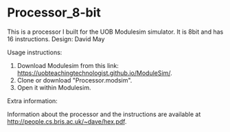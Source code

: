 # Processor_8-bit
This is a processor I built for the UOB Modulesim simulator. It is 8bit and has 16 instructions. Design: David May

Usage instructions:

1. Download Modulesim from this link: https://uobteachingtechnologist.github.io/ModuleSim/.
2. Clone or download "Processor.modsim".
3. Open it within Modulesim.

Extra information:

Information about the processor and the instructions are available at http://people.cs.bris.ac.uk/~dave/hex.pdf.
